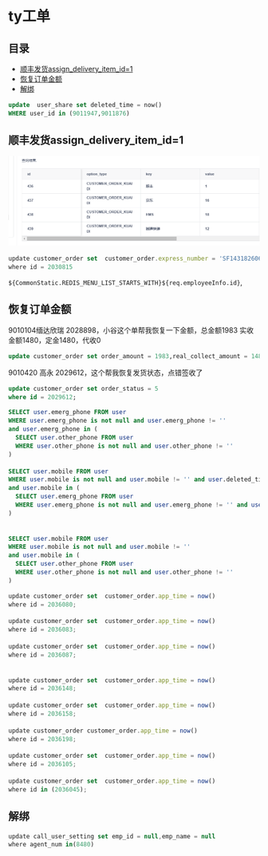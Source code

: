# ty工单

## 目录

-   [顺丰发货assign\_delivery\_item\_id=1](#顺丰发货assign_delivery_item_id1)
-   [恢复订单金额](#恢复订单金额)
-   [解绑](#解绑)

```sql
update  user_share set deleted_time = now()
WHERE user_id in (9011947,9011876)


```

## 顺丰发货assign\_delivery\_item\_id=1

![](image/image_MSFmGoVew7.png)

```typescript
update customer_order set  customer_order.express_number = 'SF1431826065583',customer_order.order_status = 5,customer_order.shipping_time = now(),customer_order.shipping_status = 3
where id = 2030815
```

&#x20;`${CommonStatic.REDIS_MENU_LIST_STARTS_WITH}${req.employeeInfo.id}`,

## 恢复订单金额

9010104缅达欣瑞  2028898，小谷这个单帮我恢复一下金额，总金额1983  实收金额1480，定金1480，代收0

```sql
update customer_order set order_amount = 1983,real_collect_amount = 1480,deposit_money = 1480 where id = 2028898;
```

&#x20;9010420 高永 2029612，这个帮我恢复发货状态，点错签收了

```sql
update customer_order set order_status = 5
where id = 2029612;
```

```sql
SELECT user.emerg_phone FROM user 
WHERE user.emerg_phone is not null and user.emerg_phone != ''
and user.emerg_phone in (
  SELECT user.other_phone FROM user 
  WHERE user.other_phone is not null and user.other_phone != ''
)

SELECT user.mobile FROM user 
WHERE user.mobile is not null and user.mobile != '' and user.deleted_time is null 
and user.mobile in (
  SELECT user.emerg_phone FROM user 
  WHERE user.emerg_phone is not null and user.emerg_phone != '' and user.deleted_time is null 
)


SELECT user.mobile FROM user 
WHERE user.mobile is not null and user.mobile != ''
and user.mobile in (
  SELECT user.other_phone FROM user 
  WHERE user.other_phone is not null and user.other_phone != ''
)

```

```typescript
update customer_order set  customer_order.app_time = now()
where id = 2036080;

update customer_order set  customer_order.app_time = now()
where id = 2036083;

update customer_order set  customer_order.app_time = now()
where id = 2036087;


update customer_order set  customer_order.app_time = now()
where id = 2036148;

update customer_order set  customer_order.app_time = now()
where id = 2036158;

update customer_order customer_order.app_time = now()
where id = 2036198;

update customer_order set  customer_order.app_time = now()
where id = 2036105;

update customer_order set  customer_order.app_time = now()
where id in (2036045);

```

## 解绑

```typescript
update call_user_setting set emp_id = null,emp_name = null 
where agent_num in(8480)
```
